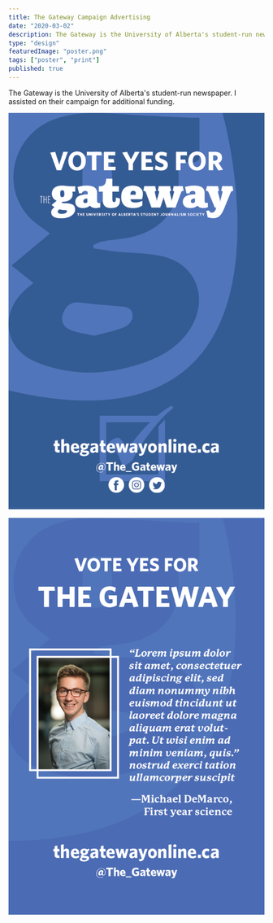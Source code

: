 ```yaml
---
title: The Gateway Campaign Advertising
date: "2020-03-02"
description: The Gateway is the University of Alberta's student-run newspaper. I assisted on their campaign for additional funding.
type: "design"
featuredImage: "poster.png"
tags: ["poster", "print"]
published: true
---
```


The Gateway is the University of Alberta's student-run newspaper. I assisted on their campaign for additional funding.

![The Gateway](poster.png "Gateway poster 1")

![The Gateway](poster-quote.png "Gateway poster 2")
